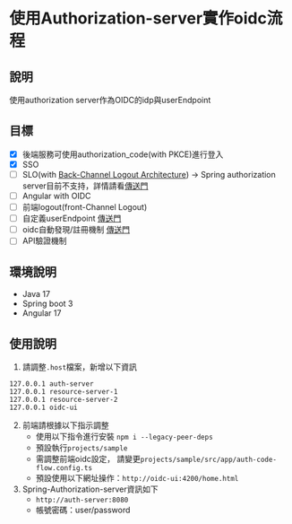 # 使用Authorization-server實作oidc流程

## 說明
使用authorization server作為OIDC的idp與userEndpoint

## 目標
- [x] 後端服務可使用authorization_code(with PKCE)進行登入
- [x] SSO
- [ ] SLO(with [Back-Channel Logout Architecture](https://docs.spring.io/spring-security/reference/reactive/oauth2/login/logout.html#_back_channel_logout_architecture))
      -> Spring authorization server目前不支持，詳情請看[傳送門](https://github.com/spring-projects/spring-authorization-server/issues/1200)
- [ ] Angular with OIDC
- [ ] 前端logout(front-Channel Logout)
- [ ] 自定義userEndpoint [傳送門](https://docs.spring.io/spring-authorization-server/reference/guides/how-to-userinfo.html)
- [ ] oidc自動發現/註冊機制 [傳送門](https://docs.spring.io/spring-authorization-server/reference/guides/how-to-dynamic-client-registration.html)
- [ ] API驗證機制

## 環境說明
- Java 17
- Spring boot 3
- Angular 17

## 使用說明
1. 請調整`.host`檔案，新增以下資訊
```
127.0.0.1 auth-server
127.0.0.1 resource-server-1
127.0.0.1 resource-server-2
127.0.0.1 oidc-ui
```

2. 前端請根據以下指示調整 
   - 使用以下指令進行安裝 `npm i --legacy-peer-deps`
   - 預設執行`projects/sample`
   - 需調整前端oidc設定， 請變更`projects/sample/src/app/auth-code-flow.config.ts`
   - 預設使用以下網址操作：`http://oidc-ui:4200/home.html`
3. Spring-Authorization-server資訊如下
   - `http://auth-server:8080`
   - 帳號密碼：user/password
